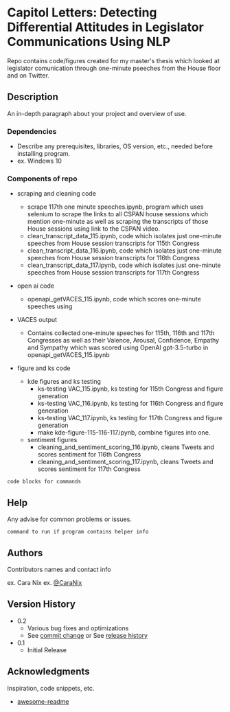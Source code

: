 # Capitol Letters: Detecting Differential Attitudes in Legislator Communications Using NLP

Repo contains code/figures created for my master's thesis which looked at legislator comunication through one-minute pseeches from the House floor and on Twitter. 

## Description

An in-depth paragraph about your project and overview of use.

### Dependencies

* Describe any prerequisites, libraries, OS version, etc., needed before installing program.
* ex. Windows 10

### Components of repo

* scraping and cleaning code
     * scrape 117th one minute speeches.ipynb, program which uses selenium to scrape the links to all CSPAN house sessions which mention one-minute as well as scraping the transcripts of those          House sessions using  link to the CSPAN video. 
     * clean_transcript_data_115.ipynb, code which isolates just one-minute speeches from House session transcripts for 115th Congress
     * clean_transcript_data_116.ipynb, code which isolates just one-minute speeches from House session transcripts for 116th Congress
     * clean_transcript_data_117.ipynb, code which isolates just one-minute speeches from House session transcripts for 117th Congress
* open ai code
     * openapi_getVACES_115.ipynb, code which scores one-minute speeches using 
* VACES output
     * Contains collected one-minute speeches for 115th, 116th and 117th Congresses as well as their Valence, Arousal, Confidence, Empathy and Sympathy which was scored using OpenAI                      gpt-3.5-turbo in openapi_getVACES_115.ipynb
 
* figure and ks code
    * kde figures and ks testing
         * ks-testing VAC_115.ipynb, ks testing for 115th Congress and figure generation
         * ks-testing VAC_116.ipynb, ks testing for 116th Congress and figure generation
         * ks-testing VAC_117.ipynb, ks testing for 117th Congress and figure generation
         * make kde-figure-115-116-117.ipynb, combine figures into one.
     * sentiment figures
          * cleaning_and_sentiment_scoring_116.ipynb, cleans Tweets and scores sentiment for 116th Congress
          * cleaning_and_sentiment_scoring_117.ipynb, cleans Tweets and scores sentiment for 117th Congress 
   

```
code blocks for commands
```

## Help

Any advise for common problems or issues.
```
command to run if program contains helper info
```

## Authors

Contributors names and contact info

ex. Cara Nix
ex. [@CaraNix](https://twitter.com/caranix)

## Version History

* 0.2
    * Various bug fixes and optimizations
    * See [commit change]() or See [release history]()
* 0.1
    * Initial Release


## Acknowledgments

Inspiration, code snippets, etc.
* [awesome-readme](https://github.com/matiassingers/awesome-readme)

